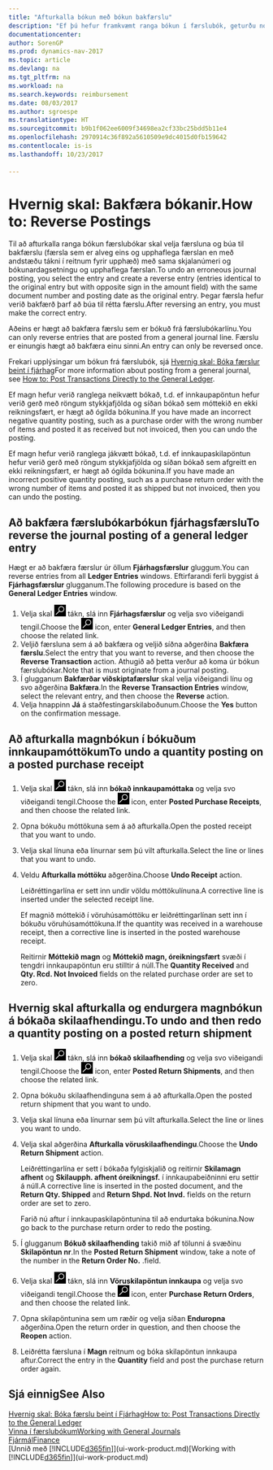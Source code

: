 ```yaml
---
title: "Afturkalla bókun með bókun bakfærslu"
description: "Ef þú hefur framkvæmt ranga bókun í færslubók, geturðu notað bakfærsluaðgerðina til að afturkalla bókunina með réttri endurskoðunarslóð."
documentationcenter: 
author: SorenGP
ms.prod: dynamics-nav-2017
ms.topic: article
ms.devlang: na
ms.tgt_pltfrm: na
ms.workload: na
ms.search.keywords: reimbursement
ms.date: 08/03/2017
ms.author: sgroespe
ms.translationtype: HT
ms.sourcegitcommit: b9b1f062ee6009f34698ea2cf33bc25bdd5b11e4
ms.openlocfilehash: 2970914c36f892a5610509e9dc4015d0fb159642
ms.contentlocale: is-is
ms.lasthandoff: 10/23/2017

---
```

# <a name="how-to-reverse-postings"></a><span data-ttu-id="a1ee3-103">Hvernig skal: Bakfæra bókanir.</span><span class="sxs-lookup"><span data-stu-id="a1ee3-103">How to: Reverse Postings</span></span>
<span data-ttu-id="a1ee3-104">Til að afturkalla ranga bókun færslubókar skal velja færsluna og búa til bakfærslu (færsla sem er alveg eins og upphaflega færslan en með andstæðu tákni í reitnum fyrir upphæð) með sama skjalanúmeri og bókunardagsetningu og upphaflega færslan.</span><span class="sxs-lookup"><span data-stu-id="a1ee3-104">To undo an erroneous journal posting, you select the entry and create a reverse entry (entries identical to the original entry but with opposite sign in the amount field) with the same document number and posting date as the original entry.</span></span> <span data-ttu-id="a1ee3-105">Þegar færsla hefur verið bakfærð þarf að búa til rétta færslu.</span><span class="sxs-lookup"><span data-stu-id="a1ee3-105">After reversing an entry, you must make the correct entry.</span></span>

<span data-ttu-id="a1ee3-106">Aðeins er hægt að bakfæra færslu sem er bókuð frá færslubókarlínu.</span><span class="sxs-lookup"><span data-stu-id="a1ee3-106">You can only reverse entries that are posted from a general journal line.</span></span> <span data-ttu-id="a1ee3-107">Færslu er einungis hægt að bakfæra einu sinni.</span><span class="sxs-lookup"><span data-stu-id="a1ee3-107">An entry can only be reversed once.</span></span>

<span data-ttu-id="a1ee3-108">Frekari upplýsingar um bókun frá færslubók, sjá [Hvernig skal: Bóka færslur beint í fjárhag](finance-how-post-transactions-directly.md)</span><span class="sxs-lookup"><span data-stu-id="a1ee3-108">For more information about posting from a general journal, see [How to: Post Transactions Directly to the General Ledger](finance-how-post-transactions-directly.md).</span></span>

<span data-ttu-id="a1ee3-109">Ef magn hefur verið ranglega neikvætt bókað, t.d. ef innkaupapöntun hefur verið gerð með röngum stykkjafjölda og síðan bókað sem móttekið en ekki reikningsfært, er hægt að ógilda bókunina.</span><span class="sxs-lookup"><span data-stu-id="a1ee3-109">If you have made an incorrect negative quantity posting, such as a purchase order with the wrong number of items and posted it as received but not invoiced, then you can undo the posting.</span></span>

<span data-ttu-id="a1ee3-110">Ef magn hefur verið ranglega jákvætt bókað, t.d. ef innkaupaskilapöntun hefur verið gerð með röngum stykkjafjölda og síðan bókað sem afgreitt en ekki reikningsfært, er hægt að ógilda bókunina.</span><span class="sxs-lookup"><span data-stu-id="a1ee3-110">If you have made an incorrect positive quantity posting, such as a purchase return order with the wrong number of items and posted it as shipped but not invoiced, then you can undo the posting.</span></span>   

## <a name="to-reverse-the-journal-posting-of-a-general-ledger-entry"></a><span data-ttu-id="a1ee3-111">Að bakfæra færslubókarbókun fjárhagsfærslu</span><span class="sxs-lookup"><span data-stu-id="a1ee3-111">To reverse the journal posting of a general ledger entry</span></span>
<span data-ttu-id="a1ee3-112">Hægt er að bakfæra færslur úr öllum **Fjárhagsfærslur** gluggum.</span><span class="sxs-lookup"><span data-stu-id="a1ee3-112">You can reverse entries from all **Ledger Entries** windows.</span></span> <span data-ttu-id="a1ee3-113">Eftirfarandi ferli byggist á **Fjárhagsfærslur** glugganum.</span><span class="sxs-lookup"><span data-stu-id="a1ee3-113">The following procedure is based on the **General Ledger Entries** window.</span></span>
1. <span data-ttu-id="a1ee3-114">Velja skal ![Leit að síðu eða skýrslu](media/ui-search/search_small.png "Leit að síðu eða skýrslu táknið") tákn, slá inn **Fjárhagsfærslur** og velja svo viðeigandi tengil.</span><span class="sxs-lookup"><span data-stu-id="a1ee3-114">Choose the ![Search for Page or Report](media/ui-search/search_small.png "Search for Page or Report icon") icon, enter **General Ledger Entries**, and then choose the related link.</span></span>
2. <span data-ttu-id="a1ee3-115">Veljið færsluna sem á að bakfæra og veljið síðna aðgerðina **Bakfæra færslu**.</span><span class="sxs-lookup"><span data-stu-id="a1ee3-115">Select the entry that you want to reverse, and then choose the **Reverse Transaction** action.</span></span> <span data-ttu-id="a1ee3-116">Athugið að þetta verður að koma úr bókun færslubókar.</span><span class="sxs-lookup"><span data-stu-id="a1ee3-116">Note that is must originate from a journal posting.</span></span>
3. <span data-ttu-id="a1ee3-117">Í glugganum **Bakfærðar viðskiptafærslur** skal velja viðeigandi línu og svo aðgerðina **Bakfæra**.</span><span class="sxs-lookup"><span data-stu-id="a1ee3-117">In the **Reverse Transaction Entries** window, select the relevant entry, and then choose the **Reverse** action.</span></span>
4. <span data-ttu-id="a1ee3-118">Velja hnappinn **Já** á staðfestingarskilaboðunum.</span><span class="sxs-lookup"><span data-stu-id="a1ee3-118">Choose the **Yes** button on the confirmation message.</span></span>

## <a name="to-undo-a-quantity-posting-on-a-posted-purchase-receipt"></a><span data-ttu-id="a1ee3-119">Að afturkalla magnbókun í bókuðum innkaupamóttökum</span><span class="sxs-lookup"><span data-stu-id="a1ee3-119">To undo a quantity posting on a posted purchase receipt</span></span>  

1.  <span data-ttu-id="a1ee3-120">Velja skal ![Leit að síðu eða skýrslu](media/ui-search/search_small.png "Leit að síðu eða skýrslu táknið") tákn, slá inn **bókað innkaupamóttaka** og velja svo viðeigandi tengil.</span><span class="sxs-lookup"><span data-stu-id="a1ee3-120">Choose the ![Search for Page or Report](media/ui-search/search_small.png "Search for Page or Report icon") icon, enter **Posted Purchase Receipts**, and then choose the related link.</span></span>  
2.  <span data-ttu-id="a1ee3-121">Opna bókuðu móttökuna sem á að afturkalla.</span><span class="sxs-lookup"><span data-stu-id="a1ee3-121">Open the posted receipt that you want to undo.</span></span>  
3.  <span data-ttu-id="a1ee3-122">Velja skal línuna eða línurnar sem þú vilt afturkalla.</span><span class="sxs-lookup"><span data-stu-id="a1ee3-122">Select the line or lines that you want to undo.</span></span>  
4.  <span data-ttu-id="a1ee3-123">Veldu **Afturkalla móttöku** aðgerðina.</span><span class="sxs-lookup"><span data-stu-id="a1ee3-123">Choose **Undo Receipt** action.</span></span>

    <span data-ttu-id="a1ee3-124">Leiðréttingarlína er sett inn undir völdu móttökulínuna.</span><span class="sxs-lookup"><span data-stu-id="a1ee3-124">A corrective line is inserted under the selected receipt line.</span></span>  

    <span data-ttu-id="a1ee3-125">Ef magnið móttekið í vöruhúsamóttöku er leiðréttingarlínan sett inn í bókuðu vöruhúsamóttökuna.</span><span class="sxs-lookup"><span data-stu-id="a1ee3-125">If the quantity was received in a warehouse receipt, then a corrective line is inserted in the posted warehouse receipt.</span></span>  

    <span data-ttu-id="a1ee3-126">Reitirnir **Móttekið magn** og **Móttekið magn, óreikningsfært** svæði í tengdri innkaupapöntun eru stilltir á núll.</span><span class="sxs-lookup"><span data-stu-id="a1ee3-126">The **Quantity Received** and **Qty. Rcd. Not Invoiced** fields on the related purchase order are set to zero.</span></span>

## <a name="to-undo-and-then-redo-a-quantity-posting-on-a-posted-return-shipment"></a><span data-ttu-id="a1ee3-127">Hvernig skal afturkalla og endurgera magnbókun á bókaða skilaafhendingu.</span><span class="sxs-lookup"><span data-stu-id="a1ee3-127">To undo and then redo a quantity posting on a posted return shipment</span></span>

1.  <span data-ttu-id="a1ee3-128">Velja skal ![Leit að síðu eða skýrslu](media/ui-search/search_small.png "Leit að síðu eða skýrslu táknið") tákn, slá inn **bókað skilaafhending** og velja svo viðeigandi tengil.</span><span class="sxs-lookup"><span data-stu-id="a1ee3-128">Choose the ![Search for Page or Report](media/ui-search/search_small.png "Search for Page or Report icon") icon, enter **Posted Return Shipments**, and then choose the related link.</span></span>  
2.  <span data-ttu-id="a1ee3-129">Opna bókuðu skilaafhendinguna sem á að afturkalla.</span><span class="sxs-lookup"><span data-stu-id="a1ee3-129">Open the posted return shipment that you want to undo.</span></span>
3. <span data-ttu-id="a1ee3-130">Velja skal línuna eða línurnar sem þú vilt afturkalla.</span><span class="sxs-lookup"><span data-stu-id="a1ee3-130">Select the line or lines you want to undo.</span></span>  

4.  <span data-ttu-id="a1ee3-131">Velja skal aðgerðina **Afturkalla vöruskilaafhendingu**.</span><span class="sxs-lookup"><span data-stu-id="a1ee3-131">Choose the **Undo Return Shipment** action.</span></span>  

    <span data-ttu-id="a1ee3-132">Leiðréttingarlína er sett í bókaða fylgiskjalið og reitirnir **Skilamagn afhent** og **Skilaupph. afhent óreikningsf.** í innkaupabeiðninni eru settir á núll.</span><span class="sxs-lookup"><span data-stu-id="a1ee3-132">A corrective line is inserted in the posted document, and the **Return Qty. Shipped** and **Return Shpd. Not Invd.** fields on the return order are set to zero.</span></span>  

    <span data-ttu-id="a1ee3-133">Farið nú aftur í innkaupaskilapöntunina til að endurtaka bókunina.</span><span class="sxs-lookup"><span data-stu-id="a1ee3-133">Now go back to the purchase return order to redo the posting.</span></span>  

5.  <span data-ttu-id="a1ee3-134">Í glugganum **Bókuð skilaafhending** takið mið af tölunni á svæðinu **Skilapöntun nr**.</span><span class="sxs-lookup"><span data-stu-id="a1ee3-134">In the **Posted Return Shipment** window, take a note of the number in the **Return Order No.**</span></span> <span data-ttu-id="a1ee3-135">.</span><span class="sxs-lookup"><span data-stu-id="a1ee3-135">field.</span></span>  
6.  <span data-ttu-id="a1ee3-136">Velja skal ![Leit að síðu eða skýrslu](media/ui-search/search_small.png "Leit að síðu eða skýrslu táknið") tákn, slá inn **Vöruskilapöntun innkaupa** og velja svo viðeigandi tengil.</span><span class="sxs-lookup"><span data-stu-id="a1ee3-136">Choose the ![Search for Page or Report](media/ui-search/search_small.png "Search for Page or Report icon") icon, enter **Purchase Return Orders**, and then choose the related link.</span></span>  
7.  <span data-ttu-id="a1ee3-137">Opna skilapöntunina sem um ræðir og velja síðan **Enduropna** aðgerðina.</span><span class="sxs-lookup"><span data-stu-id="a1ee3-137">Open the return order in question, and then choose the **Reopen** action.</span></span>  
8.  <span data-ttu-id="a1ee3-138">Leiðrétta færsluna í **Magn** reitnum og bóka skilapöntun innkaupa aftur.</span><span class="sxs-lookup"><span data-stu-id="a1ee3-138">Correct the entry in the **Quantity** field and post the purchase return order again.</span></span>  

## <a name="see-also"></a><span data-ttu-id="a1ee3-139">Sjá einnig</span><span class="sxs-lookup"><span data-stu-id="a1ee3-139">See Also</span></span>
[<span data-ttu-id="a1ee3-140">Hvernig skal: Bóka færslu beint í Fjárhag</span><span class="sxs-lookup"><span data-stu-id="a1ee3-140">How to: Post Transactions Directly to the General Ledger</span></span>](finance-how-post-transactions-directly.md)  
[<span data-ttu-id="a1ee3-141">Vinna í færslubókum</span><span class="sxs-lookup"><span data-stu-id="a1ee3-141">Working with General Journals</span></span>](ui-work-general-journals.md)  
[<span data-ttu-id="a1ee3-142">Fjármál</span><span class="sxs-lookup"><span data-stu-id="a1ee3-142">Finance</span></span>](finance.md)  
<span data-ttu-id="a1ee3-143">[Unnið með [!INCLUDE[d365fin](includes/d365fin_md.md)]](ui-work-product.md)</span><span class="sxs-lookup"><span data-stu-id="a1ee3-143">[Working with [!INCLUDE[d365fin](includes/d365fin_md.md)]](ui-work-product.md)</span></span>  

